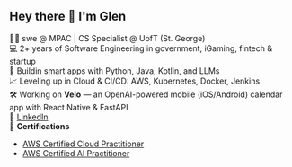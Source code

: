 ## Hey there 👋 I'm Glen

👨‍💻 swe @ MPAC | CS Specialist @ UofT (St. George)  
💻 2+ years of Software Engineering in government, iGaming, fintech & startup  
🧠 Buildin smart apps with Python, Java, Kotlin, and LLMs  
📈 Leveling up in Cloud & CI/CD: AWS, Kubernetes, Docker, Jenkins  
🛠️ Working on **Velo** — an OpenAI-powered mobile (iOS/Android) calendar app with React Native & FastAPI  
🔗 [LinkedIn](https://www.linkedin.com/in/glen-jeremy-1b5938169/)  
📜 **Certifications**
- [AWS Certified Cloud Practitioner](https://www.credly.com/badges/5fd8ba70-f615-47db-89db-948de449e4b6/linked_in_profile)
- [AWS Certified AI Practitioner](https://www.credly.com/badges/49f32d75-3a9b-42a0-a22d-27f81869340d/linked_in_profile)
